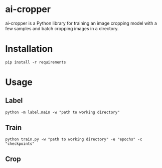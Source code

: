 # ai-cropper
ai-cropper is a Python library for training an image cropping model with a few samples and batch cropping images in a directory.

# Installation
`pip install -r requirements`

# Usage

## Label

`python -m label.main -w "path to working directory"`

## Train

`python train.py -w "path to working directory" -e "epochs" -c "checkpoints"`

## Crop